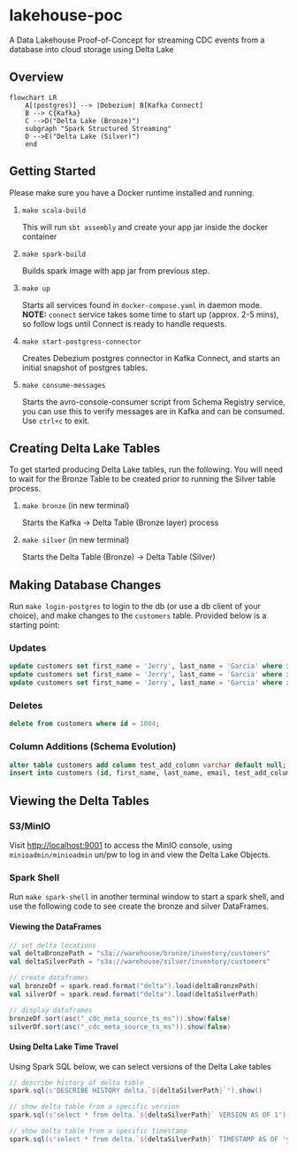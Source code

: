 # lakehouse-poc

A Data Lakehouse Proof-of-Concept for streaming CDC events from a database into cloud storage using Delta Lake

## Overview

```mermaid
flowchart LR
    A[(postgres)] --> |Debezium| B[Kafka Connect]
    B --> C{Kafka}
    C -->D("Delta Lake (Bronze)")
    subgraph "Spark Structured Streaming"
    D -->E("Delta Lake (Silver)")
    end
```

## Getting Started

Please make sure you have a Docker runtime installed and running.

1. `make scala-build`

    This will run `sbt assembly` and create your app jar inside the docker container

2. `make spark-build`

    Builds spark image with app jar from previous step.

3. `make up`

    Starts all services found in `docker-compose.yaml` in daemon mode. **NOTE:** `connect` service takes some time to start up (approx. 2-5 mins), so follow logs until Connect is ready to handle requests.

4. `make start-postgress-connector`

    Creates Debezium postgres connector in Kafka Connect, and starts an initial snapshot of postgres tables.

5. `make consume-messages`

    Starts the avro-console-consumer script from Schema Registry service, you can use this to verify messages are in Kafka and can be consumed. Use `ctrl+c` to exit.

## Creating Delta Lake Tables

To get started producing Delta Lake tables, run the following. You will need to wait for the Bronze Table to be created prior to running the Silver table process.

1. `make bronze` (in new terminal)

    Starts the Kafka -> Delta Table (Bronze layer) process

2. `make silver` (in new terminal)

    Starts the Delta Table (Bronze) -> Delta Table (Silver)

## Making Database Changes

Run `make login-postgres` to login to the db (or use a db client of your choice), and make changes to the `customers` table. Provided below is a starting point:

### Updates

```sql
update customers set first_name = 'Jerry', last_name = 'Garcia' where id = 1002;
update customers set first_name = 'Jerry', last_name = 'Garcia' where id = 1003;
update customers set first_name = 'Jerry', last_name = 'Garcia' where id = 1004;
```

### Deletes

```sql
delete from customers where id = 1004;
```

### Column Additions (Schema Evolution)

```sql
alter table customers add column test_add_column varchar default null;
insert into customers (id, first_name, last_name, email, test_add_column) values (1005, 'Prince', 'Nelson', 'prince.rogers.nelson@paisleypark.org', 'test_add');
```

## Viewing the Delta Tables

### S3/MinIO

Visit <http://localhost:9001> to access the MinIO console, using `minioadmin/minioadmin` un/pw to log in and view the Delta Lake Objects.

### Spark Shell

Run `make spark-shell` in another terminal window to start a spark shell, and use the following code to see create the bronze and silver DataFrames.

#### Viewing the DataFrames

```scala
// set delta locations
val deltaBronzePath = "s3a://warehouse/bronze/inventory/customers"
val deltaSilverPath = "s3a://warehouse/silver/inventory/customers"

// create dataframes
val bronzeDf = spark.read.format("delta").load(deltaBronzePath)
val silverDf = spark.read.format("delta").load(deltaSilverPath)

// display dataframes
bronzeDf.sort(asc("_cdc_meta_source_ts_ms")).show(false)
silverDf.sort(asc("_cdc_meta_source_ts_ms")).show(false)
```

#### Using Delta Lake Time Travel

Using Spark SQL below, we can select versions of the Delta Lake tables

```scala
// describe history of delta table
spark.sql(s"DESCRIBE HISTORY delta.`${deltaSilverPath}`").show()

// show delta table from a specific version
spark.sql(s"select * from delta.`${deltaSilverPath}` VERSION AS OF 1").show(false)

// show delta table from a specific timestamp
spark.sql(s"select * from delta.`${deltaSilverPath}` TIMESTAMP AS OF 'yyyy-MM-dd HH:mm'").show(false)
```
